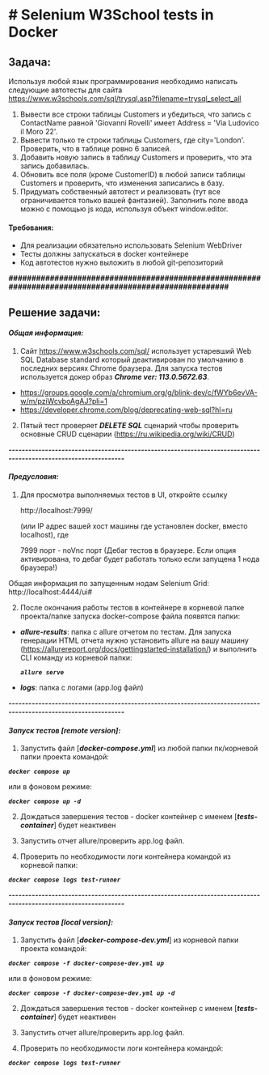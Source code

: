 # **# Selenium W3School tests in Docker**

## **Задача:**

Используя любой язык программирования необходимо написать следующие автотесты для сайта
https://www.w3schools.com/sql/trysql.asp?filename=trysql_select_all

1. Вывести все строки таблицы Customers и убедиться, что запись с ContactName равной 'Giovanni Rovelli' имеет
   Address = 'Via Ludovico il Moro 22'.
2. Вывести только те строки таблицы Customers, где city='London'. Проверить, что в таблице ровно 6 записей.
3. Добавить новую запись в таблицу Customers и проверить, что эта запись добавилась.
4. Обновить все поля (кроме CustomerID) в любой записи таблицы Customers и проверить, что изменения записались в базу.
5. Придумать собственный автотест и реализовать (тут все ограничивается только вашей фантазией).
   Заполнить поле ввода можно с помощью js кода, используя объект window.editor.

#### **Требования:**

- Для реализации обязательно использовать Selenium WebDriver
- Тесты должны запускаться в docker контейнере
- Код автотестов нужно выложить в любой git-репозиторий

_**#######################################################################################################**_

## **Решение задачи:**

#### _Общая информация:_

1) Сайт https://www.w3schools.com/sql/ использует устаревший Web SQL Database standard который деактивирован по
   умолчанию
   в последних версиях Chrome браузера. Для запуска тестов используется докер образ _**Chrome ver: 113.0.5672.63**_.

- https://groups.google.com/a/chromium.org/g/blink-dev/c/fWYb6evVA-w/m/pziWcvboAgAJ?pli=1
- https://developer.chrome.com/blog/deprecating-web-sql?hl=ru

2) Пятый тест проверяет _**DELETE SQL**_ сценарий чтобы проверить основные CRUD
   сценарии (https://ru.wikipedia.org/wiki/CRUD)

**_---------------------------------------------------------------------------------------------------------------_**

#### _Предусловия:_

1) Для просмотра выполняемых тестов в UI, откройте ссылку

   http://localhost:7999/

   (или IP адрес вашей хост машины где установлен docker, вместо localhost), где

   7999 порт - noVnc порт (Дебаг тестов в браузере. Если опция активирована, то дебаг будет работать только если
   запущена 1 нода браузера!)

Общая информация по запущенным нодам Selenium Grid: http://localhost:4444/ui#

2) После окончания работы тестов в контейнере в корневой папке проекта/папке запуска docker-compose файла
   появятся папки:

- _**allure-results**_: папка с allure отчетом по тестам. Для запуска генерации HTML отчета нужно установить allure на
  вашу машину (https://allurereport.org/docs/gettingstarted-installation/) и выполнить CLI команду из корневой папки:

  **_`allure serve`_**


- _**logs**_: папка с логами (app.log файл)

**_---------------------------------------------------------------------------------------------------------------_**

#### _Запуск тестов **[remote version]**:_

1) Запустить файл [_**docker-compose.yml**_]  из любой папки пк/корневой папки проекта командой:

**_`docker compose up`_**

или в фоновом режиме:

**_`docker compose up -d`_**

2) Дождаться завершения тестов - docker контейнер с именем [**_tests-container_**] будет неактивен


3) Запустить отчет allure/проверить app.log файл.


4) Проверить по необходимости логи контейнера командой из корневой папки:

**_`docker compose logs test-runner`_**

**_---------------------------------------------------------------------------------------------------------------_**

#### _Запуск тестов **[local version]**:_

1) Запустить файл [_**docker-compose-dev.yml**_]  из корневой папки проекта командой:

**_`docker compose -f docker-compose-dev.yml up`_**

или в фоновом режиме:

**_`docker compose -f docker-compose-dev.yml up -d`_**

2) Дождаться завершения тестов - docker контейнер с именем [**_tests-container_**] будет неактивен


3) Запустить отчет allure/проверить app.log файл.


4) Проверить по необходимости логи контейнера командой:

**_`docker compose logs test-runner`_**